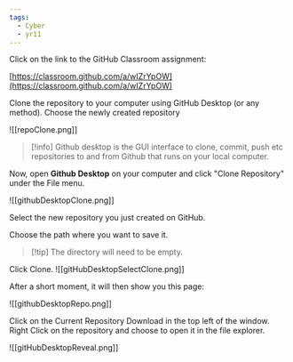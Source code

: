 ```yaml
---
tags:
  - Cyber
  - yr11
---
```


Click on the link to the GitHub Classroom assignment:

[https://classroom.github.com/a/wIZrYpOW](https://classroom.github.com/a/wIZrYpOW)

Clone the repository to your computer using GitHub Desktop (or any method). Choose the newly created repository

![[repoClone.png]]


> [!info] Github desktop is the GUI interface to clone, commit, push etc repositories to and from Github that runs on your local computer.


Now, open **Github Desktop** on your computer and click "Clone Repository" under the File menu.

![[githubDesktopClone.png]]

Select the new repository you just created on GitHub.

Choose the path where you want to save it.

> [!tip] The directory will need to be empty.


Click Clone.
![[gitHubDesktopSelectClone.png]]


After a short moment, it will then show you this page:

![[githubDesktopRepo.png]]

Click on the Current Repository Download in the top left of the window. Right Click on the repository and choose to open it in the file explorer.

![[gitHubDesktopReveal.png]]

